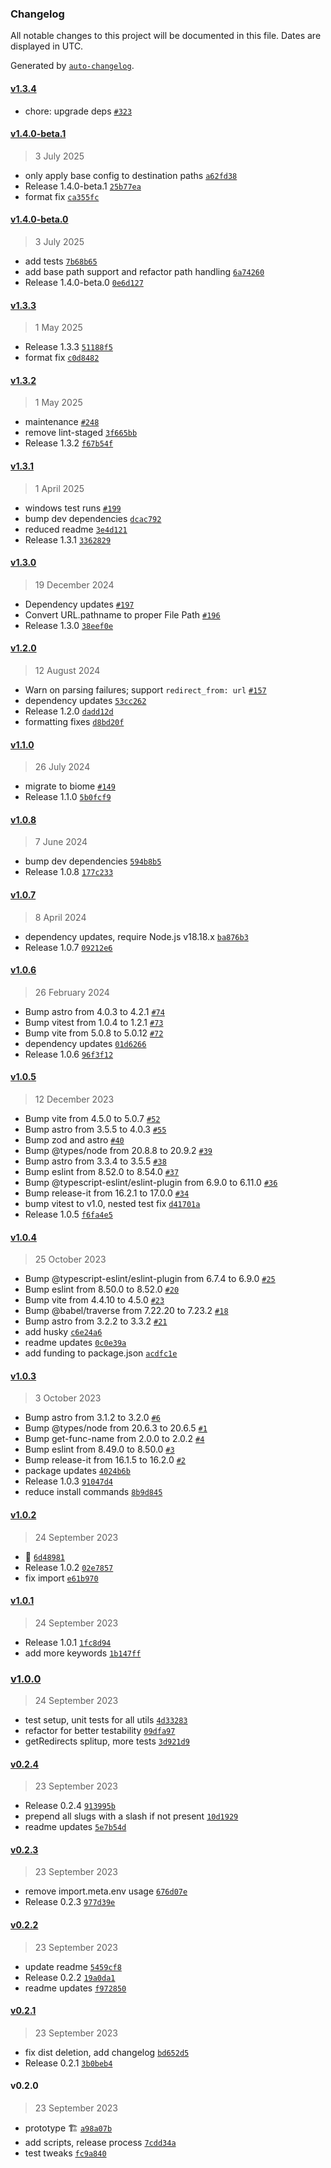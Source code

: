 ### Changelog

All notable changes to this project will be documented in this file. Dates are displayed in UTC.

Generated by [`auto-changelog`](https://github.com/CookPete/auto-changelog).

#### [v1.3.4](https://github.com/kremalicious/astro-redirect-from/compare/v1.4.0-beta.1...v1.3.4)

- chore: upgrade deps [`#323`](https://github.com/kremalicious/astro-redirect-from/pull/323)

#### [v1.4.0-beta.1](https://github.com/kremalicious/astro-redirect-from/compare/v1.4.0-beta.0...v1.4.0-beta.1)

> 3 July 2025

- only apply base config to destination paths [`a62fd38`](https://github.com/kremalicious/astro-redirect-from/commit/a62fd38b087ed6044cd497cdaacff22f625a6744)
- Release 1.4.0-beta.1 [`25b77ea`](https://github.com/kremalicious/astro-redirect-from/commit/25b77ea081765e2a3c59558fb58fd26e7ff7179f)
- format fix [`ca355fc`](https://github.com/kremalicious/astro-redirect-from/commit/ca355fc2abadf3a109163d1d8fcf2039d54cb12d)

#### [v1.4.0-beta.0](https://github.com/kremalicious/astro-redirect-from/compare/v1.3.3...v1.4.0-beta.0)

> 3 July 2025

- add tests [`7b68b65`](https://github.com/kremalicious/astro-redirect-from/commit/7b68b65ffb12b433f307d0aabb3f1be53c20cac3)
- add base path support and refactor path handling [`6a74260`](https://github.com/kremalicious/astro-redirect-from/commit/6a74260085fcbb46fdf950ed46b06361a6cfd049)
- Release 1.4.0-beta.0 [`0e6d127`](https://github.com/kremalicious/astro-redirect-from/commit/0e6d127c77af70a9bdea659be259351d9e7f56dc)

#### [v1.3.3](https://github.com/kremalicious/astro-redirect-from/compare/v1.3.2...v1.3.3)

> 1 May 2025

- Release 1.3.3 [`51188f5`](https://github.com/kremalicious/astro-redirect-from/commit/51188f58ceea312975a35f84d0461f1eecec5614)
- format fix [`c0d8482`](https://github.com/kremalicious/astro-redirect-from/commit/c0d84823b4a98b81e621e9c5559d8930fe1b9b5f)

#### [v1.3.2](https://github.com/kremalicious/astro-redirect-from/compare/v1.3.1...v1.3.2)

> 1 May 2025

- maintenance [`#248`](https://github.com/kremalicious/astro-redirect-from/pull/248)
- remove lint-staged [`3f665bb`](https://github.com/kremalicious/astro-redirect-from/commit/3f665bb651c62db826e2303df48e8704f67b7891)
- Release 1.3.2 [`f67b54f`](https://github.com/kremalicious/astro-redirect-from/commit/f67b54fc512594c7889eb861a6d2b11ff169c394)

#### [v1.3.1](https://github.com/kremalicious/astro-redirect-from/compare/v1.3.0...v1.3.1)

> 1 April 2025

- windows test runs [`#199`](https://github.com/kremalicious/astro-redirect-from/pull/199)
- bump dev dependencies [`dcac792`](https://github.com/kremalicious/astro-redirect-from/commit/dcac7920ebfcba0330d2e2a157434fb7eb79c775)
- reduced readme [`3e4d121`](https://github.com/kremalicious/astro-redirect-from/commit/3e4d12195f85410b0717b8dca2176614bc5e9e92)
- Release 1.3.1 [`3362829`](https://github.com/kremalicious/astro-redirect-from/commit/3362829b5af502cdce9ab808300e8548e249ddc6)

#### [v1.3.0](https://github.com/kremalicious/astro-redirect-from/compare/v1.2.0...v1.3.0)

> 19 December 2024

- Dependency updates [`#197`](https://github.com/kremalicious/astro-redirect-from/pull/197)
- Convert URL.pathname to proper File Path [`#196`](https://github.com/kremalicious/astro-redirect-from/pull/196)
- Release 1.3.0 [`38eef0e`](https://github.com/kremalicious/astro-redirect-from/commit/38eef0e03ec7a672cea2b494e09f1835710cd389)

#### [v1.2.0](https://github.com/kremalicious/astro-redirect-from/compare/v1.1.0...v1.2.0)

> 12 August 2024

- Warn on parsing failures; support `redirect_from: url` [`#157`](https://github.com/kremalicious/astro-redirect-from/pull/157)
- dependency updates [`53cc262`](https://github.com/kremalicious/astro-redirect-from/commit/53cc262921a13e7940fc72f727c86181eb2908a8)
- Release 1.2.0 [`dadd12d`](https://github.com/kremalicious/astro-redirect-from/commit/dadd12d7e17ab45a91db8f84b3657723f167e80b)
- formatting fixes [`d8bd20f`](https://github.com/kremalicious/astro-redirect-from/commit/d8bd20f370473a27e47e1032d6b46603e70112c0)

#### [v1.1.0](https://github.com/kremalicious/astro-redirect-from/compare/v1.0.8...v1.1.0)

> 26 July 2024

- migrate to biome [`#149`](https://github.com/kremalicious/astro-redirect-from/pull/149)
- Release 1.1.0 [`5b0fcf9`](https://github.com/kremalicious/astro-redirect-from/commit/5b0fcf950cfbd076da5ce34de8785dc5faa7028e)

#### [v1.0.8](https://github.com/kremalicious/astro-redirect-from/compare/v1.0.7...v1.0.8)

> 7 June 2024

- bump dev dependencies [`594b8b5`](https://github.com/kremalicious/astro-redirect-from/commit/594b8b5dca5bc1d753d30b779bee79a5ff6e1cf3)
- Release 1.0.8 [`177c233`](https://github.com/kremalicious/astro-redirect-from/commit/177c2335d13cd552d12f7d6ddc7f29b805b143dd)

#### [v1.0.7](https://github.com/kremalicious/astro-redirect-from/compare/v1.0.6...v1.0.7)

> 8 April 2024

- dependency updates, require Node.js v18.18.x [`ba876b3`](https://github.com/kremalicious/astro-redirect-from/commit/ba876b39a6543d8893ad908d5724f874556adfe8)
- Release 1.0.7 [`09212e6`](https://github.com/kremalicious/astro-redirect-from/commit/09212e633e0a011bd757a2e8d1a21266cf7847ce)

#### [v1.0.6](https://github.com/kremalicious/astro-redirect-from/compare/v1.0.5...v1.0.6)

> 26 February 2024

- Bump astro from 4.0.3 to 4.2.1 [`#74`](https://github.com/kremalicious/astro-redirect-from/pull/74)
- Bump vitest from 1.0.4 to 1.2.1 [`#73`](https://github.com/kremalicious/astro-redirect-from/pull/73)
- Bump vite from 5.0.8 to 5.0.12 [`#72`](https://github.com/kremalicious/astro-redirect-from/pull/72)
- dependency updates [`01d6266`](https://github.com/kremalicious/astro-redirect-from/commit/01d6266dd8c287cd721d5daf7a2d44e80033ddbb)
- Release 1.0.6 [`96f3f12`](https://github.com/kremalicious/astro-redirect-from/commit/96f3f12efdbd3b5bb52776549716c4eb7d139ed1)

#### [v1.0.5](https://github.com/kremalicious/astro-redirect-from/compare/v1.0.4...v1.0.5)

> 12 December 2023

- Bump vite from 4.5.0 to 5.0.7 [`#52`](https://github.com/kremalicious/astro-redirect-from/pull/52)
- Bump astro from 3.5.5 to 4.0.3 [`#55`](https://github.com/kremalicious/astro-redirect-from/pull/55)
- Bump zod and astro [`#40`](https://github.com/kremalicious/astro-redirect-from/pull/40)
- Bump @types/node from 20.8.8 to 20.9.2 [`#39`](https://github.com/kremalicious/astro-redirect-from/pull/39)
- Bump astro from 3.3.4 to 3.5.5 [`#38`](https://github.com/kremalicious/astro-redirect-from/pull/38)
- Bump eslint from 8.52.0 to 8.54.0 [`#37`](https://github.com/kremalicious/astro-redirect-from/pull/37)
- Bump @typescript-eslint/eslint-plugin from 6.9.0 to 6.11.0 [`#36`](https://github.com/kremalicious/astro-redirect-from/pull/36)
- Bump release-it from 16.2.1 to 17.0.0 [`#34`](https://github.com/kremalicious/astro-redirect-from/pull/34)
- bump vitest to v1.0, nested test fix [`d41701a`](https://github.com/kremalicious/astro-redirect-from/commit/d41701a586aad531e35e464e70a2cf9a5fbb2186)
- Release 1.0.5 [`f6fa4e5`](https://github.com/kremalicious/astro-redirect-from/commit/f6fa4e5f1fe9381a8108fc8cb98709d048a52983)

#### [v1.0.4](https://github.com/kremalicious/astro-redirect-from/compare/v1.0.3...v1.0.4)

> 25 October 2023

- Bump @typescript-eslint/eslint-plugin from 6.7.4 to 6.9.0 [`#25`](https://github.com/kremalicious/astro-redirect-from/pull/25)
- Bump eslint from 8.50.0 to 8.52.0 [`#20`](https://github.com/kremalicious/astro-redirect-from/pull/20)
- Bump vite from 4.4.10 to 4.5.0 [`#23`](https://github.com/kremalicious/astro-redirect-from/pull/23)
- Bump @babel/traverse from 7.22.20 to 7.23.2 [`#18`](https://github.com/kremalicious/astro-redirect-from/pull/18)
- Bump astro from 3.2.2 to 3.3.2 [`#21`](https://github.com/kremalicious/astro-redirect-from/pull/21)
- add husky [`c6e24a6`](https://github.com/kremalicious/astro-redirect-from/commit/c6e24a6120749c3133c0387b585819d0069a9eb8)
- readme updates [`0c0e39a`](https://github.com/kremalicious/astro-redirect-from/commit/0c0e39a93211a39ca729ae9a13cb19f3da2ddca9)
- add funding to package.json [`acdfc1e`](https://github.com/kremalicious/astro-redirect-from/commit/acdfc1e732578efebd868fb6cf4f948f74f8958b)

#### [v1.0.3](https://github.com/kremalicious/astro-redirect-from/compare/v1.0.2...v1.0.3)

> 3 October 2023

- Bump astro from 3.1.2 to 3.2.0 [`#6`](https://github.com/kremalicious/astro-redirect-from/pull/6)
- Bump @types/node from 20.6.3 to 20.6.5 [`#1`](https://github.com/kremalicious/astro-redirect-from/pull/1)
- Bump get-func-name from 2.0.0 to 2.0.2 [`#4`](https://github.com/kremalicious/astro-redirect-from/pull/4)
- Bump eslint from 8.49.0 to 8.50.0 [`#3`](https://github.com/kremalicious/astro-redirect-from/pull/3)
- Bump release-it from 16.1.5 to 16.2.0 [`#2`](https://github.com/kremalicious/astro-redirect-from/pull/2)
- package updates [`4024b6b`](https://github.com/kremalicious/astro-redirect-from/commit/4024b6bc584c15ad37f80b678421ef5bb29fc8ea)
- Release 1.0.3 [`91047d4`](https://github.com/kremalicious/astro-redirect-from/commit/91047d4f92665678f20bafadae4f87d646ae20c9)
- reduce install commands [`8b9d845`](https://github.com/kremalicious/astro-redirect-from/commit/8b9d845266fee8561e0d379d47e380037d1b31a1)

#### [v1.0.2](https://github.com/kremalicious/astro-redirect-from/compare/v1.0.1...v1.0.2)

> 24 September 2023

- 💯 [`6d48981`](https://github.com/kremalicious/astro-redirect-from/commit/6d4898173a01c13f659ebc85c7ab4e1b09ae20e8)
- Release 1.0.2 [`02e7857`](https://github.com/kremalicious/astro-redirect-from/commit/02e785782c458cbd354b22ed64bae7866d11dbbb)
- fix import [`e61b970`](https://github.com/kremalicious/astro-redirect-from/commit/e61b970fc22bba842b879c2e24fe8180c37fa452)

#### [v1.0.1](https://github.com/kremalicious/astro-redirect-from/compare/v1.0.0...v1.0.1)

> 24 September 2023

- Release 1.0.1 [`1fc8d94`](https://github.com/kremalicious/astro-redirect-from/commit/1fc8d9408461864edb2f50c962fa45e778c8ad2a)
- add more keywords [`1b147ff`](https://github.com/kremalicious/astro-redirect-from/commit/1b147ff277bb0c454797401aa4aad788710f5aae)

### [v1.0.0](https://github.com/kremalicious/astro-redirect-from/compare/v0.2.4...v1.0.0)

> 24 September 2023

- test setup, unit tests for all utils [`4d33283`](https://github.com/kremalicious/astro-redirect-from/commit/4d33283f9f15f7e829409c7b9b23fc02f3178683)
- refactor for better testability [`09dfa97`](https://github.com/kremalicious/astro-redirect-from/commit/09dfa97af9cd220245559f4ce6a5b012c8d99533)
- getRedirects splitup, more tests [`3d921d9`](https://github.com/kremalicious/astro-redirect-from/commit/3d921d93aab44a1f5e51bd4d665806c8db035c2d)

#### [v0.2.4](https://github.com/kremalicious/astro-redirect-from/compare/v0.2.3...v0.2.4)

> 23 September 2023

- Release 0.2.4 [`913995b`](https://github.com/kremalicious/astro-redirect-from/commit/913995ba04f839d2cac266754cf2029900145e25)
- prepend all slugs with a slash if not present [`10d1929`](https://github.com/kremalicious/astro-redirect-from/commit/10d192909c5690d1078f7169d6d05f33d196ac63)
- readme updates [`5e7b54d`](https://github.com/kremalicious/astro-redirect-from/commit/5e7b54d7811884fcd06515a5559b3659ba3c977c)

#### [v0.2.3](https://github.com/kremalicious/astro-redirect-from/compare/v0.2.2...v0.2.3)

> 23 September 2023

- remove import.meta.env usage [`676d07e`](https://github.com/kremalicious/astro-redirect-from/commit/676d07eacb80f7feaea5db1b99d9edf0319db518)
- Release 0.2.3 [`977d39e`](https://github.com/kremalicious/astro-redirect-from/commit/977d39e89733e6c3aab32f6cb69520fbe00c56df)

#### [v0.2.2](https://github.com/kremalicious/astro-redirect-from/compare/v0.2.1...v0.2.2)

> 23 September 2023

- update readme [`5459cf8`](https://github.com/kremalicious/astro-redirect-from/commit/5459cf89482c7b0853370ce92b0d9e1a9991c3b7)
- Release 0.2.2 [`19a0da1`](https://github.com/kremalicious/astro-redirect-from/commit/19a0da1204f1101de787825b685095175800f7e9)
- readme updates [`f972850`](https://github.com/kremalicious/astro-redirect-from/commit/f972850d9e0dda228090b695bd8491509191ac92)

#### [v0.2.1](https://github.com/kremalicious/astro-redirect-from/compare/v0.2.0...v0.2.1)

> 23 September 2023

- fix dist deletion, add changelog [`bd652d5`](https://github.com/kremalicious/astro-redirect-from/commit/bd652d5ef6ae62010c82bc100404a37f5a8068bb)
- Release 0.2.1 [`3b0beb4`](https://github.com/kremalicious/astro-redirect-from/commit/3b0beb47dfb6a99e8d00c1b6c93bc8c3574ad47e)

#### v0.2.0

> 23 September 2023

- prototype 🏗️ [`a98a07b`](https://github.com/kremalicious/astro-redirect-from/commit/a98a07be8c4fe031a911162384c7a2e6578319c4)
- add scripts, release process [`7cdd34a`](https://github.com/kremalicious/astro-redirect-from/commit/7cdd34a8057e4fa8347affc83eb51de8ffecb502)
- test tweaks [`fc9a840`](https://github.com/kremalicious/astro-redirect-from/commit/fc9a840094779b6a13d4481c8645f6f16b27090c)
